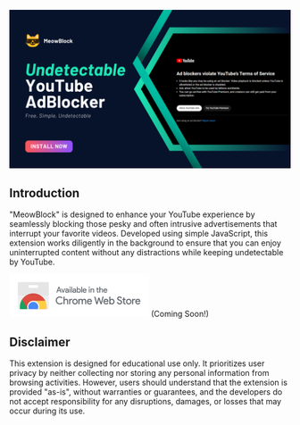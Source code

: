 [<img src="github_resources/poster.png">]([https://www.google.com](https://chromewebstore.google.com/detail/meowblock-an-undetectable/gelbkkociddbdieodlcbnnbpeneeiaad))

## Introduction

"MeowBlock" is designed to enhance your YouTube experience by seamlessly blocking those pesky and often intrusive advertisements that interrupt your favorite videos. Developed using simple JavaScript, this extension works diligently in the background to ensure that you can enjoy uninterrupted content without any distractions while keeping undetectable by YouTube.

[<img src="github_resources/Chrome Web Store badge.png">]([https://www.google.com](https://chromewebstore.google.com/detail/meowblock-an-undetectable/gelbkkociddbdieodlcbnnbpeneeiaad)) (Coming Soon!)

## Disclaimer

This extension is designed for educational use only. It prioritizes user privacy by neither collecting nor storing any personal information from browsing activities. However, users should understand that the extension is provided "as-is", without warranties or guarantees, and the developers do not accept responsibility for any disruptions, damages, or losses that may occur during its use.
